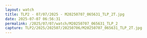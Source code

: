 ```yaml
---
layout: watch
title: TLP2 - 07/07/2025 - M20250707_065631_TLP_2T.jpg
date: 2025-07-07 06:56:31
permalink: /2025/07/07/watch/M20250707_065631_TLP_2
capture: TLP2/2025/202507/20250706/M20250707_065631_TLP_2T.jpg
---
```

